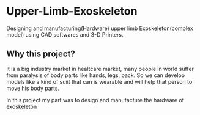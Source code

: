 # Upper-Limb-Exoskeleton

Designing and manufacturing(Hardware) upper limb Exoskeleton(complex model) using CAD softwares and 3-D Printers. 

## Why this project?

It is a big industry market in healtcare market, many people in world suffer from paralysis of body parts like hands, legs, back. So we can develop models like a kind of suiit that can is wearable and will help that person to move his body parts.

In this project my part was to design and manufacture the hardware of exoskeleton
